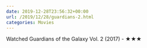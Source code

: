 ```yaml
---
date: 2019-12-28T23:56:32+00:00
url: /2019/12/28/guardians-2.html
categories: Movies
---
```

Watched Guardians of the Galaxy Vol. 2 (2017) - ★★★




